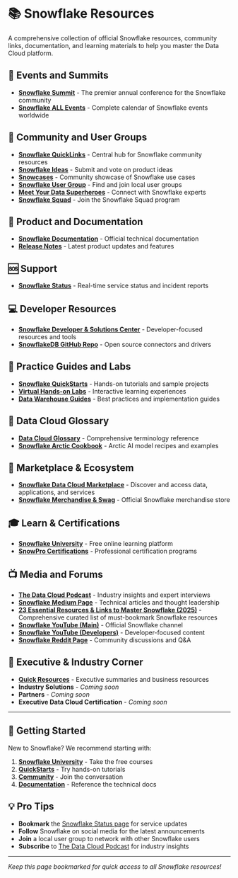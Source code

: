# 📚 Snowflake Resources

A comprehensive collection of official Snowflake resources, community links, documentation, and learning materials to help you master the Data Cloud platform.

## 🎪 Events and Summits

- **[Snowflake Summit](https://www.snowflake.com/summit/)** - The premier annual conference for the Snowflake community
- **[Snowflake ALL Events](https://www.snowflake.com/about/events/)** - Complete calendar of Snowflake events worldwide

## 👥 Community and User Groups

- **[Snowflake QuickLinks](https://community.snowflake.com/s/)** - Central hub for Snowflake community resources
- **[Snowflake Ideas](https://community.snowflake.com/s/ideas)** - Submit and vote on product ideas
- **[Snowcases](https://community.snowflake.com/s/snowcases)** - Community showcase of Snowflake use cases
- **[Snowflake User Group](https://usergroups.snowflake.com/)** - Find and join local user groups
- **[Meet Your Data Superheroes](https://community.snowflake.com/s/dataheroes)** - Connect with Snowflake experts
- **[Snowflake Squad](https://www.snowflake.com/en/snowflake-squad/)** - Join the Snowflake Squad program

## 📖 Product and Documentation

- **[Snowflake Documentation](https://docs.snowflake.com/)** - Official technical documentation
- **[Release Notes](https://www.snowflake.com/blog/category/product-and-technology/release-notes/)** - Latest product updates and features

## 🆘 Support

- **[Snowflake Status](https://status.snowflake.com/)** - Real-time service status and incident reports

## 💻 Developer Resources

- **[Snowflake Developer & Solutions Center](https://developers.snowflake.com/)** - Developer-focused resources and tools
- **[SnowflakeDB GitHub Repo](https://github.com/snowflakedb)** - Open source connectors and drivers

## 🧪 Practice Guides and Labs

- **[Snowflake QuickStarts](https://quickstarts.snowflake.com/)** - Hands-on tutorials and sample projects
- **[Virtual Hands-on Labs](https://www.snowflake.com/virtual-hands-on-lab/)** - Interactive learning experiences
- **[Data Warehouse Guides](https://www.snowflake.com/guides/)** - Best practices and implementation guides

## 📖 Data Cloud Glossary

- **[Data Cloud Glossary](https://www.snowflake.com/data-cloud-glossary/)** - Comprehensive terminology reference
- **[Snowflake Arctic Cookbook](https://www.snowflake.com/en/data-cloud/arctic/cookbook/)** - Arctic AI model recipes and examples

## 🛒 Marketplace & Ecosystem

- **[Snowflake Data Cloud Marketplace](https://app.snowflake.com/marketplace)** - Discover and access data, applications, and services
- **[Snowflake Merchandise & Swag](https://www.snowflake-store.com/)** - Official Snowflake merchandise store

## 🎓 Learn & Certifications

- **[Snowflake University](https://learn.snowflake.com/en/)** - Free online learning platform
- **[SnowPro Certifications](https://www.snowflake.com/certifications/)** - Professional certification programs

## 📺 Media and Forums

- **[The Data Cloud Podcast](https://www.snowflake.com/thedatacloudpodcast/)** - Industry insights and expert interviews
- **[Snowflake Medium Page](https://medium.com/snowflake)** - Technical articles and thought leadership
- **[23 Essential Resources & Links to Master Snowflake (2025)](https://medium.com/demohub-tutorials/23-must-bookmark-links-to-master-snowflake-ai-data-cloud-3001e44763a0)** - Comprehensive curated list of must-bookmark Snowflake resources
- **[Snowflake YouTube (Main)](https://www.youtube.com/@SnowflakeInc)** - Official Snowflake channel
- **[Snowflake YouTube (Developers)](https://www.youtube.com/@snowflakedevelopers)** - Developer-focused content
- **[Snowflake Reddit Page](https://www.reddit.com/r/Snowflake/)** - Community discussions and Q&A

## 🏢 Executive & Industry Corner

- **[Quick Resources](https://www.snowflake.com/en/resources/)** - Executive summaries and business resources
- **Industry Solutions** - *Coming soon*
- **Partners** - *Coming soon*
- **Executive Data Cloud Certification** - *Coming soon*

---

## 🚀 Getting Started

New to Snowflake? We recommend starting with:

1. **[Snowflake University](https://learn.snowflake.com/en/)** - Take the free courses
2. **[QuickStarts](https://quickstarts.snowflake.com/)** - Try hands-on tutorials
3. **[Community](https://community.snowflake.com/s/)** - Join the conversation
4. **[Documentation](https://docs.snowflake.com/)** - Reference the technical docs

## 💡 Pro Tips

- **Bookmark** the [Snowflake Status page](https://status.snowflake.com/) for service updates
- **Follow** Snowflake on social media for the latest announcements
- **Join** a local user group to network with other Snowflake users
- **Subscribe** to [The Data Cloud Podcast](https://www.snowflake.com/thedatacloudpodcast/) for industry insights

---

*Keep this page bookmarked for quick access to all Snowflake resources!*
